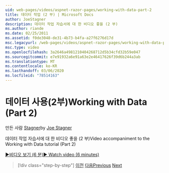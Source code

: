 ```yaml
---
uid: web-pages/videos/aspnet-razor-pages/working-with-data-part-2
title: 데이터 작업 (2 부) | Microsoft Docs
author: JoeStagner
description: 데이터 작업 자습서에 대 한 비디오 좋을 (2 부)
ms.author: riande
ms.date: 02/25/2011
ms.assetid: f0de3048-de31-4b73-b4fa-a27f6276d17d
msc.legacyurl: /web-pages/videos/aspnet-razor-pages/working-with-data-part-2
msc.type: video
ms.openlocfilehash: 3a2646a4981210404268712d5b34cfd32b59e047
ms.sourcegitcommit: e7e91932a6e91a63e2e46417626f39d6b244a3ab
ms.translationtype: MT
ms.contentlocale: ko-KR
ms.lasthandoff: 03/06/2020
ms.locfileid: "78514163"
---
```

# <a name="working-with-data-part-2"></a><span data-ttu-id="55295-103">데이터 사용(2부)</span><span class="sxs-lookup"><span data-stu-id="55295-103">Working with Data (Part 2)</span></span>

<span data-ttu-id="55295-104">만든 사람 [Stagner](https://github.com/JoeStagner)</span><span class="sxs-lookup"><span data-stu-id="55295-104">by [Joe Stagner](https://github.com/JoeStagner)</span></span>

<span data-ttu-id="55295-105">데이터 작업 자습서에 대 한 비디오 좋을 (2 부)</span><span class="sxs-lookup"><span data-stu-id="55295-105">Video accompaniment to the Working with Data tutorial (Part 2)</span></span>

<span data-ttu-id="55295-106">[&#9654;비디오 보기 (6 분)](https://channel9.msdn.com/Blogs/ASP-NET-Site-Videos/working-with-data-(part-2))</span><span class="sxs-lookup"><span data-stu-id="55295-106">[&#9654; Watch video (6 minutes)](https://channel9.msdn.com/Blogs/ASP-NET-Site-Videos/working-with-data-(part-2))</span></span>

> [!div class="step-by-step"]
> <span data-ttu-id="55295-107">[이전](working-with-data-part-1.md)
> [다음](displaying-data-in-a-grid.md)</span><span class="sxs-lookup"><span data-stu-id="55295-107">[Previous](working-with-data-part-1.md)
[Next](displaying-data-in-a-grid.md)</span></span>
